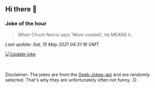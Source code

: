 ## Hi there 👋

### Joke of the hour
<!-- joke -->
>When Chuck Norris says 'More cowbell', he MEANS it.
<!-- /joke -->

*Last update: Sat, 15 May 2021 04:31:16 GMT*

[![Update joke](https://github.com/nclskfm/nclskfm/actions/workflows/joke.yml/badge.svg)](https://github.com/nclskfm/nclskfm/actions/workflows/joke.yml)

<br><br>
Disclaimer: The jokes are from the [Geek-Jokes-api](https://github.com/sameerkumar18/geek-joke-api) and are randomly selected. That's why they are unfortunately often not funny. :D
